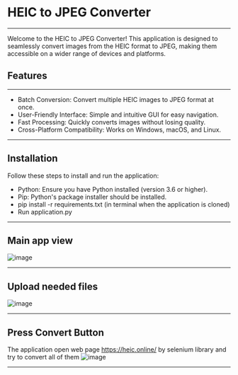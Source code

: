 # HEIC to JPEG Converter
____________________________________________
Welcome to the HEIC to JPEG Converter! This application is designed to seamlessly convert images from the HEIC format to JPEG, making them accessible on a wider range of devices and platforms.

## Features
____________________________________________
- Batch Conversion: Convert multiple HEIC images to JPEG format at once.
- User-Friendly Interface: Simple and intuitive GUI for easy navigation.
- Fast Processing: Quickly converts images without losing quality.
- Cross-Platform Compatibility: Works on Windows, macOS, and Linux.
____________________________________________
## Installation
Follow these steps to install and run the application:

- Python: Ensure you have Python installed (version 3.6 or higher).
- Pip: Python's package installer should be installed.
- pip install -r requirements.txt (in terminal when the application is cloned)
- Run application.py
____________________________________________
## Main app view
![image](https://github.com/user-attachments/assets/c61f0c35-6d25-4a67-87e0-459dc77fc024)
____________________________________________
## Upload needed files
![image](https://github.com/user-attachments/assets/b3efc6ac-34a0-49ba-9e28-0d79e8c36dba)
____________________________________________
## Press Convert Button
The application open web page https://heic.online/ by selenium library and try to convert all of them
![image](https://github.com/user-attachments/assets/55c986a8-4cfe-499d-9d39-43a1096f898f)
____________________________________________


